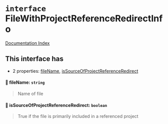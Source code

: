 # `interface` FileWithProjectReferenceRedirectInfo

[Documentation Index](../README.md)

## This interface has

- 2 properties:
[fileName](#-filename-string),
[isSourceOfProjectReferenceRedirect](#-issourceofprojectreferenceredirect-boolean)


#### 📄 fileName: `string`

> Name of file



#### 📄 isSourceOfProjectReferenceRedirect: `boolean`

> True if the file is primarily included in a referenced project



